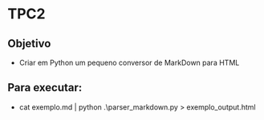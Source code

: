 # TPC2

## Objetivo
- Criar em Python um pequeno conversor de MarkDown para HTML

## Para executar:
- cat exemplo.md | python .\parser_markdown.py > exemplo_output.html



